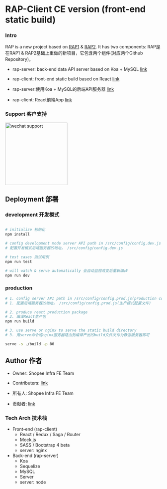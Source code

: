 # RAP-Client CE version (front-end static build)


### Intro

RAP is a new project based on [RAP1](https://github.com/thx/RAP) & [RAP2](https://github.com/thx/rap2-delos). It has two components:
RAP是在RAP1 & RAP2基础上重做的新项目，它包含两个组件(对应两个Github Repository)。

* rap-server: back-end data API server based on Koa + MySQL [link](https://github.com/infra-fe/rap-client)
* rap-client: front-end static build based on React [link](https://github.com/infra-fe/rap-server)

* rap-server:使用Koa + MySQL的后端API服务器 [link](https://github.com/infra-fe/rap-client)
* rap-client: React前端App [link](https://github.com/infra-fe/rap-server)

### Support 客户支持

<img src="https://user-images.githubusercontent.com/13103261/141053217-44ae06cb-c005-4310-ac08-6c0839fe5424.jpg" alt="wechat support" width=200 />


## Deployment 部署

### development 开发模式

```sh

# initialize 初始化
npm install

# config development mode server API path in /src/config/config.dev.js
# 配置开发模式后端服务器的地址。 /src/config/config.dev.js

# test cases 测试用例
npm run test

# will watch & serve automatically 会自动监视改变后重新编译
npm run dev

```

### production

```sh
# 1. config server API path in /src/config/config.prod.js(production config file)
# 1. 配置后端服务器的地址。 /src/config/config.prod.js(生产模式配置文件)

# 2. produce react production package
# 2. 编译React生产包
npm run build

# 3. use serve or nginx to serve the static build directory
# 3. 用serve命令或nginx服务器路由到编译产出的build文件夹作为静态服务器即可

serve -s ./build -p 80
```

## Author 作者

* Owner: Shopee Infra FE Team
* Contributers: [link](https://github.com/infra-fe/rap-client/graphs/contributors)

* 所有人: Shopee Infra FE Team
* 贡献者: [link](https://github.com/infra-fe/rap-client/graphs/contributors)


### Tech Arch 技术栈

* Front-end (rap-client)
    * React / Redux / Saga / Router
    * Mock.js
    * SASS / Bootstrap 4 beta
    * server: nginx
* Back-end (rap-server)
    * Koa
    * Sequelize
    * MySQL
    * Server
    * server: node

